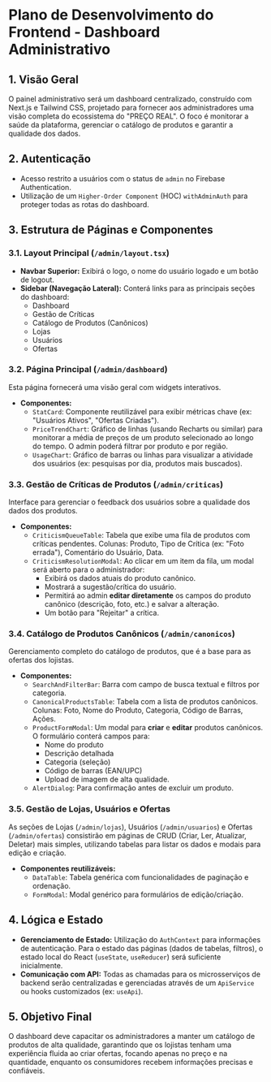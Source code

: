 # Plano de Desenvolvimento do Frontend - Dashboard Administrativo

## 1. Visão Geral

O painel administrativo será um dashboard centralizado, construído com Next.js e Tailwind CSS, projetado para fornecer aos administradores uma visão completa do ecossistema do "PREÇO REAL". O foco é monitorar a saúde da plataforma, gerenciar o catálogo de produtos e garantir a qualidade dos dados.

## 2. Autenticação

- Acesso restrito a usuários com o status de `admin` no Firebase Authentication.
- Utilização de um `Higher-Order Component` (HOC) `withAdminAuth` para proteger todas as rotas do dashboard.

## 3. Estrutura de Páginas e Componentes

### 3.1. Layout Principal (`/admin/layout.tsx`)

- **Navbar Superior:** Exibirá o logo, o nome do usuário logado e um botão de logout.
- **Sidebar (Navegação Lateral):** Conterá links para as principais seções do dashboard:
  - Dashboard
  - Gestão de Críticas
  - Catálogo de Produtos (Canônicos)
  - Lojas
  - Usuários
  - Ofertas

### 3.2. Página Principal (`/admin/dashboard`)

Esta página fornecerá uma visão geral com widgets interativos.

- **Componentes:**
  - `StatCard`: Componente reutilizável para exibir métricas chave (ex: "Usuários Ativos", "Ofertas Criadas").
  - `PriceTrendChart`: Gráfico de linhas (usando Recharts ou similar) para monitorar a média de preços de um produto selecionado ao longo do tempo. O admin poderá filtrar por produto e por região.
  - `UsageChart`: Gráfico de barras ou linhas para visualizar a atividade dos usuários (ex: pesquisas por dia, produtos mais buscados).

### 3.3. Gestão de Críticas de Produtos (`/admin/criticas`)

Interface para gerenciar o feedback dos usuários sobre a qualidade dos dados dos produtos.

- **Componentes:**
  - `CriticismQueueTable`: Tabela que exibe uma fila de produtos com críticas pendentes. Colunas: Produto, Tipo de Crítica (ex: "Foto errada"), Comentário do Usuário, Data.
  - `CriticismResolutionModal`: Ao clicar em um item da fila, um modal será aberto para o administrador:
    - Exibirá os dados atuais do produto canônico.
    - Mostrará a sugestão/crítica do usuário.
    - Permitirá ao admin **editar diretamente** os campos do produto canônico (descrição, foto, etc.) e salvar a alteração.
    - Um botão para "Rejeitar" a crítica.

### 3.4. Catálogo de Produtos Canônicos (`/admin/canonicos`)

Gerenciamento completo do catálogo de produtos, que é a base para as ofertas dos lojistas.

- **Componentes:**
  - `SearchAndFilterBar`: Barra com campo de busca textual e filtros por categoria.
  - `CanonicalProductsTable`: Tabela com a lista de produtos canônicos. Colunas: Foto, Nome do Produto, Categoria, Código de Barras, Ações.
  - `ProductFormModal`: Um modal para **criar** e **editar** produtos canônicos. O formulário conterá campos para:
    - Nome do produto
    - Descrição detalhada
    - Categoria (seleção)
    - Código de barras (EAN/UPC)
    - Upload de imagem de alta qualidade.
  - `AlertDialog`: Para confirmação antes de excluir um produto.

### 3.5. Gestão de Lojas, Usuários e Ofertas

As seções de Lojas (`/admin/lojas`), Usuários (`/admin/usuarios`) e Ofertas (`/admin/ofertas`) consistirão em páginas de CRUD (Criar, Ler, Atualizar, Deletar) mais simples, utilizando tabelas para listar os dados e modais para edição e criação.

- **Componentes reutilizáveis:**
  - `DataTable`: Tabela genérica com funcionalidades de paginação e ordenação.
  - `FormModal`: Modal genérico para formulários de edição/criação.

## 4. Lógica e Estado

- **Gerenciamento de Estado:** Utilização do `AuthContext` para informações de autenticação. Para o estado das páginas (dados de tabelas, filtros), o estado local do React (`useState`, `useReducer`) será suficiente inicialmente.
- **Comunicação com API:** Todas as chamadas para os microsserviços de backend serão centralizadas e gerenciadas através de um `ApiService` ou hooks customizados (ex: `useApi`).

## 5. Objetivo Final

O dashboard deve capacitar os administradores a manter um catálogo de produtos de alta qualidade, garantindo que os lojistas tenham uma experiência fluida ao criar ofertas, focando apenas no preço e na quantidade, enquanto os consumidores recebem informações precisas e confiáveis.